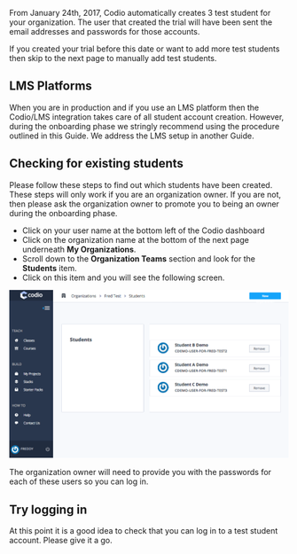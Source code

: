 From January 24th, 2017, Codio automatically creates 3 test student for your organization. The user that created the trial will have been sent the email addresses and passwords for those accounts. 

If you created your trial before this date or want to add more test students then skip to the next page to manually add test students.

## LMS Platforms
When you are in production and if you use an LMS platform then the Codio/LMS integration takes care of all student account creation. However, during the onboarding phase we stringly recommend using the procedure outlined in this Guide. We address the LMS setup in another Guide.

## Checking for existing students
Please follow these steps to find out which students have been created. These steps will only work if you are an organization owner. If you are not, then please ask the organization owner to promote you to being an owner during the onboarding phase.

- Click on your user name at the bottom left of the Codio dashboard
- Click on the organization name at the bottom of the next page underneath **My Organizations**.
- Scroll down to the **Organization Teams** section and look for the **Students** item.
- Click on this item and you will see the following screen.

![](.guides/img/test-students-list.png)

The organization owner will need to provide you with the passwords for each of these users so you can log in. 

## Try logging in
At this point it is a good idea to check that you can log in to a test student account. Please give it a go.